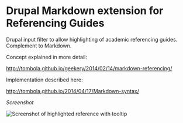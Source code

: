 Drupal Markdown extension for Referencing Guides
==============

Drupal input filter to allow highlighting of academic referencing guides. Complement to Markdown.

Concept explained in more detail:

http://tombola.github.io/geekery/2014/02/14/markdown-referencing/

Implementation described here:

http://tombola.github.io/2014/04/17/Markdown-syntax/


*Screenshot*

![Screenshot of highlighted reference with tooltip](/images/referencing_highlights.png)
